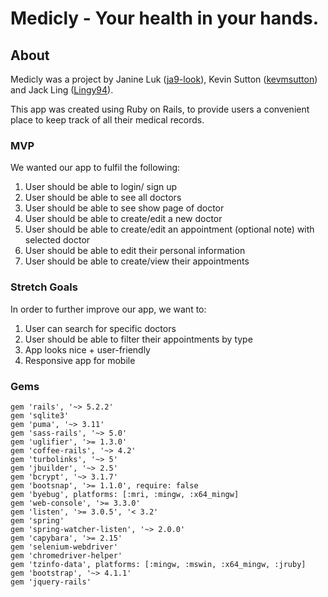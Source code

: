 # Medicly - Your health in your hands.

## About

Medicly was a project by Janine Luk ([ja9-look](https://github.com/ja9-look)), Kevin Sutton ([kevmsutton](https://github.com/Kevmsutton)) and Jack Ling ([Lingy94](https://github.com/Lingy94)).

This app was created using Ruby on Rails, to provide users a convenient place to keep track of all their medical records.

### MVP

We wanted our app to fulfil the following:

1. User should be able to login/ sign up
2. User should be able to see all doctors
3. User should be able to see show page of doctor
4. User should be able to create/edit a new doctor
5. User should be able to create/edit an appointment (optional note) with selected doctor
6. User should be able to edit their personal information
7. User should be able to create/view their appointments

### Stretch Goals

In order to further improve our app, we want to:

1. User can search for specific doctors
2. User should be able to filter their appointments by type
3. App looks nice + user-friendly
4. Responsive app for mobile

### Gems
```
gem 'rails', '~> 5.2.2'
gem 'sqlite3'
gem 'puma', '~> 3.11'
gem 'sass-rails', '~> 5.0'
gem 'uglifier', '>= 1.3.0'
gem 'coffee-rails', '~> 4.2'
gem 'turbolinks', '~> 5'
gem 'jbuilder', '~> 2.5'
gem 'bcrypt', '~> 3.1.7'
gem 'bootsnap', '>= 1.1.0', require: false
gem 'byebug', platforms: [:mri, :mingw, :x64_mingw]
gem 'web-console', '>= 3.3.0'
gem 'listen', '>= 3.0.5', '< 3.2'
gem 'spring'
gem 'spring-watcher-listen', '~> 2.0.0'
gem 'capybara', '>= 2.15'
gem 'selenium-webdriver'
gem 'chromedriver-helper'
gem 'tzinfo-data', platforms: [:mingw, :mswin, :x64_mingw, :jruby]
gem 'bootstrap', '~> 4.1.1'
gem 'jquery-rails'
```
